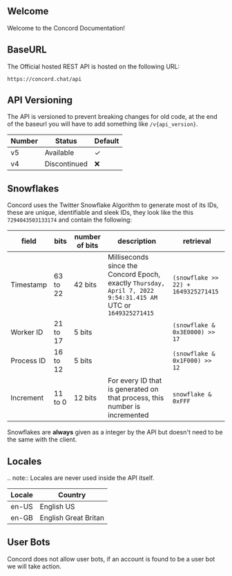 Welcome
-------
Welcome to the Concord Documentation!

## BaseURL
The Official hosted REST API is hosted on the following URL:

```
https://concord.chat/api
```

## API Versioning

The API is versioned to prevent breaking changes for old code,
at the end of the baseurl you will have to add something like ``/v{api_version}``.

| Number | Status       | Default |
|--------|--------------|---------|
| v5     | Available    | ✓       |
| v4     | Discontinued | ❌      |

## Snowflakes

Concord uses the Twitter Snowflake Algorithm to generate most of its IDs, 
these are unique, identifiable and sleek IDs, they look like the this ``7294043503133174``
and contain the following:

| field      | bits      | number of bits | description                                                                                                       | retrieval                             |
|------------|-----------|----------------|-------------------------------------------------------------------------------------------------------------------|---------------------------------------|
| Timestamp  | 63 to 22  | 42 bits        | Milliseconds since the Concord Epoch, exactly ``Thursday, April 7, 2022 9:54:31.415 AM`` UTC or ``1649325271415`` | ``(snowflake >> 22) + 1649325271415`` |
| Worker ID  | 21 to 17  | 5 bits         |                                                                                                                   | ``(snowflake & 0x3E0000) >> 17``      |
| Process ID | 16 to 12  | 5 bits         |                                                                                                                   | ``(snowflake & 0x1F000) >> 12``       |
| Increment  | 11 to 0   | 12 bits        | For every ID that is generated on that process, this number is incremented                                        | ``snowflake & 0xFFF``                 |

Snowflakes are **always** given as a integer by the API but doesn't need to be the same with the client.

## Locales

.. note:: Locales are never used inside the API itself.

| Locale    | Country               |
|-----------|-----------------------|
| en-US     | English US            |
| en-GB     | English Great Britan  |

## User Bots
Concord does not allow user bots,
if an account is found to be a user bot we will take action.
